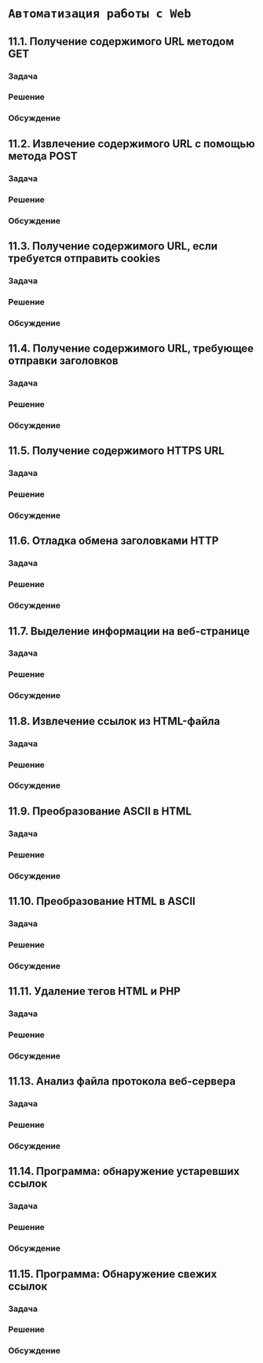 # `Автоматизация работы с Web`

## 11.1. Получение содержимого URL методом GET
### Задача
### Решение
### Обсуждение

## 11.2. Извлечение содержимого URL с помощью метода POST
### Задача
### Решение
### Обсуждение

## 11.3. Получение содержимого URL, если требуется отправить cookies
### Задача
### Решение
### Обсуждение

## 11.4. Получение содержимого URL, требующее отправки заголовков
### Задача
### Решение
### Обсуждение

## 11.5. Получение содержимого HTTPS URL
### Задача
### Решение
### Обсуждение

## 11.6. Отладка обмена заголовками HTTP
### Задача
### Решение
### Обсуждение

## 11.7. Выделение информации на веб-странице
### Задача
### Решение
### Обсуждение

## 11.8. Извлечение ссылок из HTML-файла
### Задача
### Решение
### Обсуждение

## 11.9. Преобразование ASCII в HTML
### Задача
### Решение
### Обсуждение

## 11.10. Преобразование HTML в ASCII
### Задача
### Решение
### Обсуждение

## 11.11. Удаление тегов HTML и PHP
### Задача
### Решение
### Обсуждение

## 11.13. Анализ файла протокола веб-сервера
### Задача
### Решение
### Обсуждение

## 11.14. Программа: обнаружение устаревших сcылок
### Задача
### Решение
### Обсуждение

## 11.15. Программа: Обнаружение свежих ссылок
### Задача
### Решение
### Обсуждение

